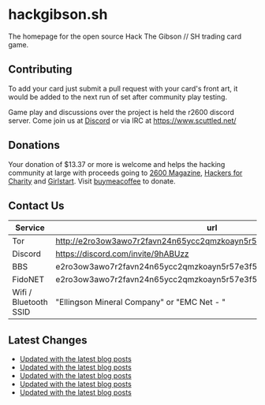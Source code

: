 # hackgibson.sh
The homepage for the open source Hack The Gibson // SH trading card game.


## Contributing

To add your card just submit a pull request with your card's front art, it would be added to the next run of set after community play testing.

Game play and discussions over the project is held the r2600 discord server. Come join us at [Discord](https://discord.com/invite/9hABUzz) or via IRC at https://www.scuttled.net/


## Donations

Your donation of $13.37 or more is welcome and helps the hacking community at large with proceeds going to [2600 Magazine](https://2600.com/), [Hackers for Charity](https://hackersforcharity.org) and [Girlstart](https://girlstart.org).  Visit [buymeacoffee](https://www.buymeacoffee.com/hackgibson.sh) to donate.


## Contact Us

Service | url
-|-
Tor | http://e2ro3ow3awo7r2favn24n65ycc2qmzkoayn5r57e3f56nvjwdcgg32ad.onion
Discord | https://discord.com/invite/9hABUzz
BBS | e2ro3ow3awo7r2favn24n65ycc2qmzkoayn5r57e3f56nvjwdcgg32ad.onion:23
FidoNET | e2ro3ow3awo7r2favn24n65ycc2qmzkoayn5r57e3f56nvjwdcgg32ad.onion:24554
Wifi / Bluetooth SSID | "Ellingson Mineral Company" or "EMC Net - <fidonet address>"

## Latest Changes
<!-- BLOG-POST-LIST:START -->
- [Updated with the latest blog posts](https://github.com/DFW2600/hackgibson.sh/commit/129ca6a93e33c838c6955d1a98e48bde17d59d4b)
- [Updated with the latest blog posts](https://github.com/DFW2600/hackgibson.sh/commit/228d75486d8f445bdd829dba49896be49dae1177)
- [Updated with the latest blog posts](https://github.com/DFW2600/hackgibson.sh/commit/6d18b48fb3d19af97d1a5c21737863cc2d91a9f3)
- [Updated with the latest blog posts](https://github.com/DFW2600/hackgibson.sh/commit/6e03f80e207f03800fb0bf523a25b0e86bc909b2)
- [Updated with the latest blog posts](https://github.com/DFW2600/hackgibson.sh/commit/6f9c74cdfba482aee52b41c98c5a29d56d80022e)
<!-- BLOG-POST-LIST:END -->
